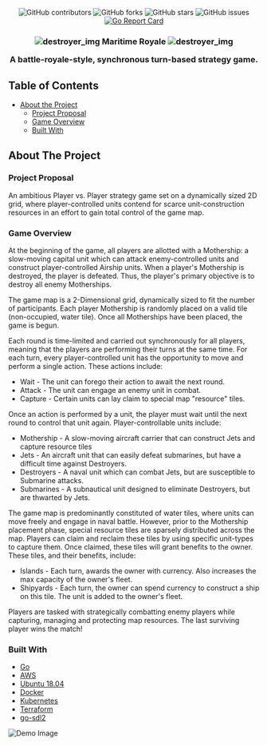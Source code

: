 <div align="center">
  
![GitHub contributors](https://img.shields.io/github/contributors/JosephZoeller/maritime-royale)
![GitHub forks](https://img.shields.io/github/forks/JosephZoeller/maritime-royale?label=Forks)
![GitHub stars](https://img.shields.io/github/stars/JosephZoeller/maritime-royale?style=Stars)
![GitHub issues](https://img.shields.io/github/issues-raw/JosephZoeller/maritime-royale)
[![Go Report Card](https://goreportcard.com/badge/github.com/JosephZoeller/maritime-royale)](https://goreportcard.com/report/github.com/JosephZoeller/maritime-royale)

</div>

<h3 align="center">
    
  ![destroyer_img](https://cdn.discordapp.com/attachments/689340216284020812/689360748920832000/destroyer.png) Maritime Royale ![destroyer_img](https://cdn.discordapp.com/attachments/689340216284020812/689360748920832000/destroyer.png)
  
A battle-royale-style, synchronous turn-based strategy game.
</h3>


<!-- TABLE OF CONTENTS -->
## Table of Contents

* [About the Project](#about-the-project)
  * [Project Proposal](#project-proposal)
  * [Game Overview](#game-overview)
  * [Built With](#built-with)
  
<!-- ABOUT THE PROJECT -->
## About The Project 

### Project Proposal
An ambitious Player vs. Player strategy game set on a dynamically sized 2D grid, where player-controlled units contend for scarce unit-construction resources in an effort to gain total control of the game map.

### Game Overview
At the beginning of the game, all players are allotted with a Mothership: a slow-moving capital unit which can attack enemy-controlled units and construct player-controlled Airship units. When a player's Mothership is destroyed, the player is defeated. Thus, the player's primary objective is to destroy all enemy Motherships.

The game map is a 2-Dimensional grid, dynamically sized to fit the number of participants. Each player Mothership is randomly placed on a valid tile (non-occupied, water tile). Once all Motherships have been placed, the game is begun.

Each round is time-limited and carried out synchronously for all players, meaning that the players are performing their turns at the same time. For each turn, every player-controlled unit has the opportunity to move and perform a single action. These actions include:
* Wait - The unit can forego their action to await the next round.
* Attack - The unit can engage an enemy unit in combat.
* Capture - Certain units can lay claim to special map "resource" tiles.

Once an action is performed by a unit, the player must wait until the next round to control that unit again. Player-controllable units include:
* Mothership - A slow-moving aircraft carrier that can construct Jets and capture resource tiles
* Jets - An aircraft unit that can easily defeat submarines, but have a difficult time against Destroyers.
* Destroyers - A naval unit which can combat Jets, but are susceptible to Submarine attacks.
* Submarines - A subnautical unit designed to eliminate Destroyers, but are thwarted by Jets.

The game map is predominantly constituted of water tiles, where units can move freely and engage in naval battle. However, prior to the Mothership placement phase, special resource tiles are sparsely distributed across the map. Players can claim and reclaim these tiles by using specific unit-types to capture them. Once claimed, these tiles will grant benefits to the owner. These tiles, and their benefits, include:
* Islands - Each turn, awards the owner with currency. Also increases the max capacity of the owner's fleet.
* Shipyards - Each turn, the owner can spend currency to construct a ship on this tile. The unit is added to the owner's fleet.

Players are tasked with strategically combatting enemy players while capturing, managing and protecting map resources. The last surviving player wins the match!

### Built With

* [Go](https://golang.org/)
* [AWS](https://aws.amazon.com/)
* [Ubuntu 18.04](http://releases.ubuntu.com/18.04.4/)
* [Docker](https://www.docker.com/)
* [Kubernetes](https://kubernetes.io/)
* [Terraform](https://www.terraform.io/)
* [go-sdl2](https://github.com/veandco/go-sdl2)


![Demo Image](https://cdn.discordapp.com/attachments/689340216284020812/689544753075060736/screenshot.png)
